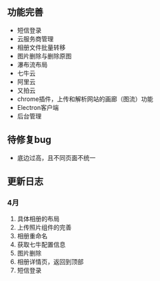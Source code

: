 ## 功能完善

- 短信登录
- 云服务商管理
- 相册文件批量转移
- 图片删除与删除原图
- 瀑布流布局
- 七牛云
- 阿里云
- 又拍云
- chrome插件，上传和解析网站的画廊（图流）功能
- Electron客户端
- 后台管理

## 待修复bug

* 底边过高，且不同页面不统一





## 更新日志



### 4月

1. 具体相册的布局
2. 上传照片组件的完善
3. 相册重命名
4. 获取七牛配置信息
5. 图片删除
6. 相册详情页，返回到顶部
7. 短信登录